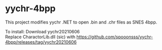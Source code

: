 # yychr-4bpp

This project modifies yychr .NET to open .bin and .chr files as SNES 4bpp.

To install:
Download yychr20210606  
Replace CharactorLib.dll (sic) with https://github.com/spooonsss/yychr-4bpp/releases/tag/yychr20210606
